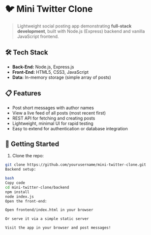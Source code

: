 # 🐦 Mini Twitter Clone

> Lightweight social posting app demonstrating **full-stack development**, built with Node.js (Express) backend and vanilla JavaScript frontend.  

## 🛠 Tech Stack
- **Back-End:** Node.js, Express.js  
- **Front-End:** HTML5, CSS3, JavaScript  
- **Data:** In-memory storage (simple array of posts)  

## 📋 Features
- Post short messages with author names  
- View a live feed of all posts (most recent first)  
- REST API for fetching and creating posts  
- Lightweight, minimal UI for rapid testing  
- Easy to extend for authentication or database integration  

## 🚀 Getting Started
1. Clone the repo:
```bash
git clone https://github.com/yourusername/mini-twitter-clone.git
Backend setup:

bash
Copy code
cd mini-twitter-clone/backend
npm install
node index.js
Open the front-end:

Open frontend/index.html in your browser

Or serve it via a simple static server

Visit the app in your browser and post messages!
